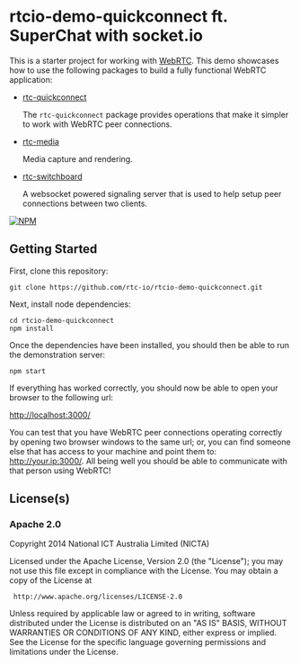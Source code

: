 # rtcio-demo-quickconnect ft. SuperChat with socket.io

This is a starter project for working with [WebRTC](http://webrtc.org).
This demo showcases how to use the following packages to build a
fully functional WebRTC application:

- [rtc-quickconnect](https://github.com/rtc-io/rtc-quickconnect)

  The `rtc-quickconnect` package provides operations that make it simpler
  to work with WebRTC peer connections.

- [rtc-media](https://github.com/rtc-io/rtc-media)

  Media capture and rendering.

- [rtc-switchboard](https://github.com/rtc-io/rtc-switchboard)

  A websocket powered signaling server that is used to help setup
  peer connections between two clients.


[![NPM](https://nodei.co/npm/rtcio-demo-quickconnect.png)](https://nodei.co/npm/rtcio-demo-quickconnect/)



## Getting Started

First, clone this repository:

```
git clone https://github.com/rtc-io/rtcio-demo-quickconnect.git
```

Next, install node dependencies:

```
cd rtcio-demo-quickconnect
npm install
```

Once the dependencies have been installed, you should then be able to run
the demonstration server:

```
npm start
```

If everything has worked correctly, you should now be able to open your
browser to the following url:

<http://localhost:3000/>

You can test that you have WebRTC peer connections operating correctly by
opening two browser windows to the same url; or, you can find someone else
that has access to your machine and point them to: <http://your.ip:3000/>.
All being well you should be able to communicate with that person using
WebRTC!

## License(s)

### Apache 2.0

Copyright 2014 National ICT Australia Limited (NICTA)

   Licensed under the Apache License, Version 2.0 (the "License");
   you may not use this file except in compliance with the License.
   You may obtain a copy of the License at

     http://www.apache.org/licenses/LICENSE-2.0

   Unless required by applicable law or agreed to in writing, software
   distributed under the License is distributed on an "AS IS" BASIS,
   WITHOUT WARRANTIES OR CONDITIONS OF ANY KIND, either express or implied.
   See the License for the specific language governing permissions and
   limitations under the License.
